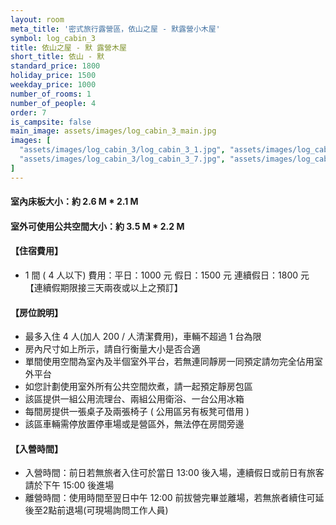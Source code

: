 ```yaml
---
layout: room
meta_title: '密式旅行露營區，依山之屋 - 默露營小木屋'
symbol: log_cabin_3
title: 依山之屋 - 默 露營木屋
short_title: 依山 - 默
standard_price: 1800
holiday_price: 1500
weekday_price: 1000
number_of_rooms: 1
number_of_people: 4
order: 7
is_campsite: false
main_image: assets/images/log_cabin_3_main.jpg
images: [
  "assets/images/log_cabin_3/log_cabin_3_1.jpg", "assets/images/log_cabin_3/log_cabin_3_2.jpg", "assets/images/log_cabin_3/log_cabin_3_3.jpg", "assets/images/log_cabin_3/log_cabin_3_4.jpg", "assets/images/log_cabin_3/log_cabin_3_5.jpg", "assets/images/log_cabin_3/log_cabin_3_6.jpg",
  "assets/images/log_cabin_3/log_cabin_3_7.jpg", "assets/images/log_cabin_3/log_cabin_3_8.jpg", "assets/images/log_cabin_3/log_cabin_3_9.jpg", "assets/images/log_cabin_3/log_cabin_3_10.jpg", "assets/images/log_cabin_3/log_cabin_3_11.jpg", "assets/images/log_cabin_3/log_cabin_3_12.jpg", "assets/images/map.jpg", "assets/images/booking_announcement.jpg"
]
---
```


#### 室內床板大小：約 2.6 M * 2.1 M
#### 室外可使用公共空間大小：約 3.5 M * 2.2 M

<h4 class="yellow">【住宿費用】</h4>
<ul class="yellow">
  <li>1 間 ( 4 人以下) 費用：平日：1000 元  假日：1500 元  連續假日：1800 元【連續假期限接三天兩夜或以上之預訂】</li>
</ul>

#### 【房位說明】
- 最多入住 4 人(加人 200 / 人清潔費用)，車輛不超過 1 台為限
- 房內尺寸如上所示，請自行衡量大小是否合適
- 單間使用空間為室內及半個室外平台，若無連同靜房一同預定請勿完全佔用室外平台 
- 如您計劃使用室外所有公共空間炊煮，請一起預定靜房包區
- 該區提供一組公用流理台、兩組公用衛浴、一台公用冰箱
- 每間房提供一張桌子及兩張椅子 ( 公用區另有板凳可借用 )
- 該區車輛需停放置停車場或是營區外，無法停在房間旁邊

<h4 class="yellow">【入營時間】</h4>
<ul class="yellow">
  <li>入營時間：前日若無旅者入住可於當日 13:00 後入場，連續假日或前日有旅客請於下午 15:00 後進場</li>
  <li>離營時間：使用時間至翌日中午 12:00 前拔營完畢並離場，若無旅者續住可延後至2點前退場(可現場詢問工作人員)</li>
</ul>
